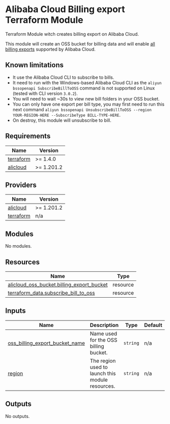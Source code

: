 # Alibaba Cloud Billing export Terraform Module

Terraform Module witch creates billing export on Alibaba Cloud.

This module will create an OSS bucket for billing data and will enable [all billing exports](https://next.api.alibabacloud.com/document/BssOpenApi/2017-12-14/SubscribeBillToOSS) supported by Alibaba Cloud.

## Known limitations

- It use the Alibaba Cloud CLI to subscribe to bills.
- It need to run with the Windows-based Alibaba Cloud CLI as the `aliyun bssopenapi SubscribeBillToOSS` command is not supported on Linux (tested with CLI version `3.0.2`).
- You will need to wait ~30s to view new bill folders in your OSS bucket.
- You can only have one export per bill type, you may first need to run this next command `aliyun bssopenapi UnsubscribeBillToOSS --region YOUR-REGION-HERE --SubscribeType BILL-TYPE-HERE`.
- On destroy, this module will unsubscribe to bill.

<!-- BEGINNING OF PRE-COMMIT-TERRAFORM DOCS HOOK -->
## Requirements

| Name | Version |
|------|---------|
| <a name="requirement_terraform"></a> [terraform](#requirement\_terraform) | >= 1.4.0 |
| <a name="requirement_alicloud"></a> [alicloud](#requirement\_alicloud) | >= 1.201.2 |

## Providers

| Name | Version |
|------|---------|
| <a name="provider_alicloud"></a> [alicloud](#provider\_alicloud) | >= 1.201.2 |
| <a name="provider_terraform"></a> [terraform](#provider\_terraform) | n/a |

## Modules

No modules.

## Resources

| Name | Type |
|------|------|
| [alicloud_oss_bucket.billing_export_bucket](https://registry.terraform.io/providers/aliyun/alicloud/latest/docs/resources/oss_bucket) | resource |
| [terraform_data.subscribe_bill_to_oss](https://registry.terraform.io/providers/hashicorp/terraform/latest/docs/resources/data) | resource |

## Inputs

| Name | Description | Type | Default | Required |
|------|-------------|------|---------|:--------:|
| <a name="input_oss_billing_export_bucket_name"></a> [oss\_billing\_export\_bucket\_name](#input\_oss\_billing\_export\_bucket\_name) | Name used for the OSS billing bucket. | `string` | n/a | yes |
| <a name="input_region"></a> [region](#input\_region) | The region used to launch this module resources. | `string` | n/a | yes |

## Outputs

No outputs.
<!-- END OF PRE-COMMIT-TERRAFORM DOCS HOOK -->
